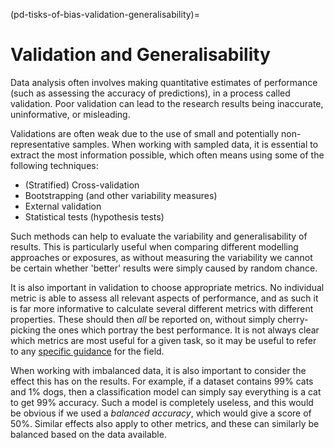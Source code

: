 (pd-tisks-of-bias-validation-generalisability)=
# Validation and Generalisability 
Data analysis often involves making quantitative estimates of performance (such as assessing the accuracy of predictions), in a process called validation. 
Poor validation can lead to the research results being inaccurate, uninformative, or misleading.

Validations are often weak due to the use of small and potentially non-representative samples. 
When working with sampled data, it is essential to extract the most information possible, which often means using some of the following techniques:
- (Stratified) Cross-validation 
- Bootstrapping (and other variability measures)
- External validation
- Statistical tests (hypothesis tests)

Such methods can help to evaluate the variability and generalisability of results.
This is particularly useful when comparing different modelling approaches or exposures, as without measuring the variability we cannot be certain whether 'better' results were simply caused by random chance. 

It is also important in validation to choose appropriate metrics. 
No individual metric is able to assess all relevant aspects of performance, and as such it is far more informative to calculate several different metrics with different properties. 
These should then *all* be reported on, without simply cherry-picking the ones which portray the best performance. 
It is not always clear which metrics are most useful for a given task, so it may be useful to refer to any [specific guidance](https://www.nature.com/articles/s41592-023-02151-z) for the field.


When working with imbalanced data, it is also important to consider the effect this has on the results.
For example, if a dataset contains 99% cats and 1% dogs, then a classification model can simply say everything is a cat to get 99% accuracy.
Such a model is completely useless, and this would be obvious if we used a *balanced accuracy*, which would give a score of 50%. 
Similar effects also apply to other metrics, and these can similarly be balanced based on the data available. 
